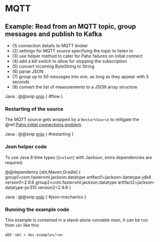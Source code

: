 # MQTT

## Example: Read from an MQTT topic, group messages and publish to Kafka

- (1) connection details to MQTT broker
- (2) settings for MQTT source specifying the topic to listen to
- (3) use helper method to cater for Paho failures on initial connect
- (4) add a kill switch to allow for stopping the subscription
- (5) convert incoming ByteString to String
- (6) parse JSON
- (7) group up to 50 messages into one, as long as they appear with 5 seconds
- (8) convert the list of measurements to a JSON array structure

Java
: @@snip [snip](/doc-examples/src/main/java/mqtt/javasamples/MqttGroupedWithin.java) { #flow }


### Restarting of the source

The MQTT source gets wrapped by a `RestartSource` to mitigate the 
@ref:[Paho initial connections problem](../mqtt.md#setup).

Java
: @@snip [snip](/doc-examples/src/main/java/mqtt/javasamples/MqttGroupedWithin.java) { #restarting }

### Json helper code

To use Java 8 time types (`Instant`) with Jackson, extra dependencies are required.

@@dependency [sbt,Maven,Gradle] {
  group1=com.fasterxml.jackson.datatype
  artifact1=jackson-datatype-jdk8
  version1=2.9.6
  group2=com.fasterxml.jackson.datatype
  artifact2=jackson-datatype-jsr310
  version2=2.9.6
}

Java
: @@snip [snip](/doc-examples/src/main/java/mqtt/javasamples/MqttGroupedWithin.java) { #json-mechanics }


### Running the example code

This example is contained in a stand-alone runnable main, it can be run
 from `sbt` like this:
 

sbt
:   ```
    sbt
    > doc-examples/run
    ```
